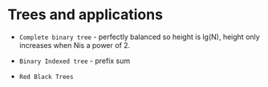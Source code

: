 # Trees and applications

* `Complete binary tree` - perfectly balanced so height is lg(N), height only increases when Nis a power of 2.

* `Binary Indexed tree` - prefix sum

* `Red Black Trees`